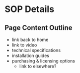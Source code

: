 # SOP Details
## Page Content Outline
* link back to home
* link to video
* technical specifications
* installation guides
* purchasing & licensing options
  * link to elsewhere?

